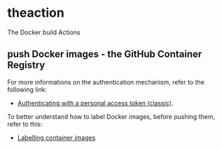 # theaction
The Docker build Actions

## push Docker images - the GitHub Container Registry

For more informations on the authentication mechanism, refer to the following link:

- [Authenticating with a personal access token (classic)](https://docs.github.com/en/packages/working-with-a-github-packages-registry/working-with-the-container-registry#authenticating-with-a-personal-access-token-classic).

To better understand how to label Docker images, before pushing them, refer to this:

- [Labelling container images](https://docs.github.com/en/packages/working-with-a-github-packages-registry/working-with-the-container-registry#labelling-container-images)